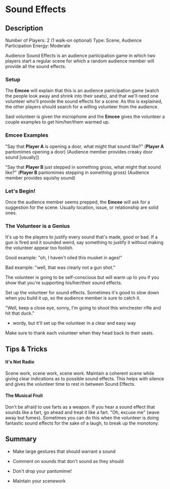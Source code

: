 ﻿
# Sound Effects

## Description


Number of Players: 2 (1 walk-on optional)
Type: Scene, Audience Participation 
Energy: Moderate

Audience Sound Effects is an audience participation game in which two players start a regular scene for which a random audience member will provide all the sound effects.

### Setup

The **Emcee** will explain that this is an audience participation game (watch the people look away and shrink into their seats), and that we'll need one volunteer who'll provide the sound effects for a scene. As this is explained, the other players should search for a willing volunteer from the audience. 

Said volunteer is given the microphone and the **Emcee** gives the volunteer a couple examples to get him/her/them warmed up.

### Emcee Examples

"Say that **Player A** is opening a door, what might that sound like?"
(**Player A** pantomimes opening a door)
(Audience member provides creaky door sound [usually])

"Say that **Player B** just stepped in something gross, what might that sound like?"
(**Player B** pantomimes stepping in something gross)
(Audience member provides squishy sound)

### Let's Begin!

Once the audience member seems prepped, the **Emcee** will ask for a suggestion for the scene. Usually location, issue, or relationship are solid ones.

### The Volunteer is a Genius

It's up to the players to justify every sound that's made, good or bad. If a gun is fired and it sounded weird, say something to justify it without making the volunteer appear too foolish. 

Good example: "oh, I haven't oiled this musket in ages!"

Bad example: "well, that was clearly not a gun shot."

The volunteer is going to be self-conscious but will warm up to you if you show that you're supporting his/her/their sound effects.

Set up the volunteer for sound effects. Sometimes it's good to slow down when you build it up, so the audience member is sure to catch it. 

"Well, keep a close eye, sonny, I'm going to shoot this winchester rifle and hit that duck." 
- wordy, but it'll set up the volunteer in a clear and easy way

Make sure to thank each volunteer when they head back to their seats.

## Tips & Tricks

#### It's Not Radio
Scene work, scene work, scene work. Maintain a coherent scene while giving clear indications as to possible sound effects. This helps with silence and gives the volunteer time to rest in between Sound Effects.

#### The Musical Fruit
Don't be afraid to use farts as a weapon. If you hear a sound effect that sounds like a fart, go ahead and treat it like a fart. "Oh, excuse me" (wave away but fumes). Sometimes you can do this when the volunteer is doing fantastic sound effects for the sake of a laugh, to break up the monotony.

## Summary

- Make large gestures that should warrant a sound

- Comment on sounds that don't sound as they should

- Don't drop your pantomime!

- Maintain your scenework

